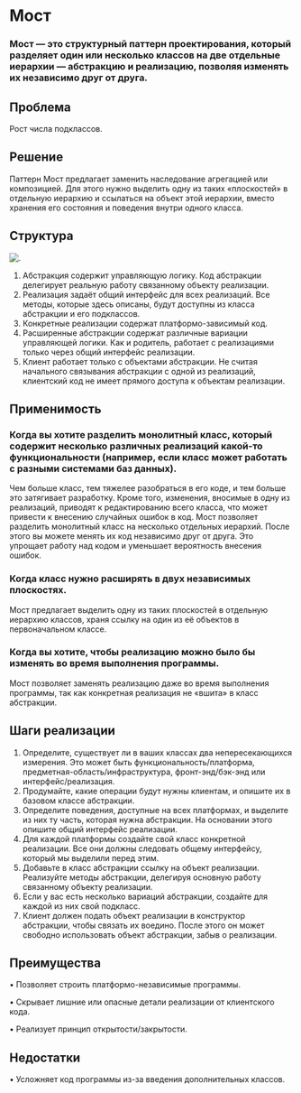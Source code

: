 # Мост
### Мост — это структурный паттерн проектирования, который разделяет один или несколько классов на две отдельные иерархии — абстракцию и реализацию, позволяя изменять их независимо друг от друга.
## Проблема
Рост числа подклассов.
## Решение
Паттерн Мост предлагает заменить наследование агрегацией или композицией. Для этого нужно выделить одну из таких «плоскостей» в отдельную иерархию и ссылаться на объект этой иерархии, вместо хранения его состояния и поведения внутри одного класса.
## Структура
![.]() 
1.	Абстракция содержит управляющую логику. Код абстракции делегирует реальную работу связанному объекту реализации.
2.	Реализация задаёт общий интерфейс для всех реализаций. Все методы, которые здесь описаны, будут доступны из класса абстракции и его подклассов.
3.	Конкретные реализации содержат платформо-зависимый код.
4.	Расширенные абстракции содержат различные вариации управляющей логики. Как и родитель, работает с реализациями только через общий интерфейс реализации.
5.	Клиент работает только с объектами абстракции. Не считая начального связывания абстракции с одной из реализаций, клиентский код не имеет прямого доступа к объектам реализации.
## Применимость
### Когда вы хотите разделить монолитный класс, который содержит несколько различных реализаций какой-то функциональности (например, если класс может работать с разными системами баз данных).
 Чем больше класс, тем тяжелее разобраться в его коде, и тем больше это затягивает разработку. Кроме того, изменения, вносимые в одну из реализаций, приводят к редактированию всего класса, что может привести к внесению случайных ошибок в код.
Мост позволяет разделить монолитный класс на несколько отдельных иерархий. После этого вы можете менять их код независимо друг от друга. Это упрощает работу над кодом и уменьшает вероятность внесения ошибок.
### Когда класс нужно расширять в двух независимых плоскостях.
 Мост предлагает выделить одну из таких плоскостей в отдельную иерархию классов, храня ссылку на один из её объектов в первоначальном классе.
### Когда вы хотите, чтобы реализацию можно было бы изменять во время выполнения программы.
 Мост позволяет заменять реализацию даже во время выполнения программы, так как конкретная реализация не «вшита» в класс абстракции.
## Шаги реализации
1.	Определите, существует ли в ваших классах два непересекающихся измерения. Это может быть функциональность/платформа, предметная-область/инфраструктура, фронт-энд/бэк-энд или интерфейс/реализация.
2.	Продумайте, какие операции будут нужны клиентам, и опишите их в базовом классе абстракции.
3.	Определите поведения, доступные на всех платформах, и выделите из них ту часть, которая нужна абстракции. На основании этого опишите общий интерфейс реализации.
4.	Для каждой платформы создайте свой класс конкретной реализации. Все они должны следовать общему интерфейсу, который мы выделили перед этим.
5.	Добавьте в класс абстракции ссылку на объект реализации. Реализуйте методы абстракции, делегируя основную работу связанному объекту реализации.
6.	Если у вас есть несколько вариаций абстракции, создайте для каждой из них свой подкласс.
7.	Клиент должен подать объект реализации в конструктор абстракции, чтобы связать их воедино. После этого он может свободно использовать объект абстракции, забыв о реализации.
## Преимущества 
•	 Позволяет строить платформо-независимые программы.

•	 Скрывает лишние или опасные детали реализации от клиентского кода.

•	 Реализует принцип открытости/закрытости.

## Недостатки
•	 Усложняет код программы из-за введения дополнительных классов.

